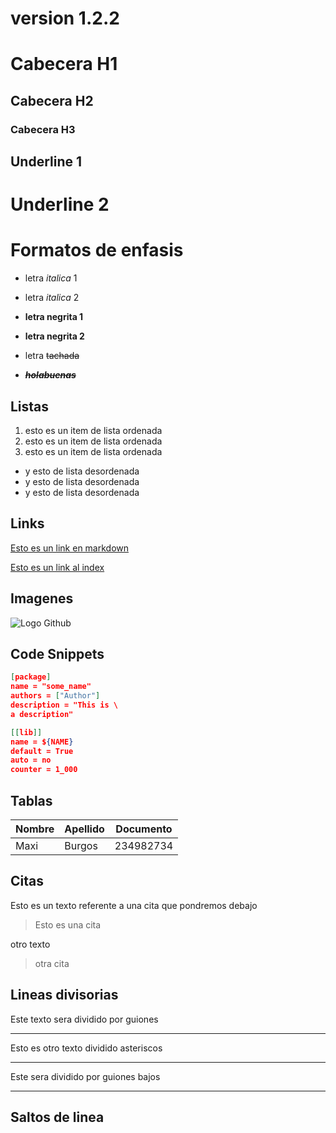 # version 1.2.2

# Cabecera H1
## Cabecera H2
### Cabecera H3
Underline 1
---

Underline 2
===


# Formatos de enfasis
- letra *italica* 1

- letra _italica_ 2

- **letra negrita 1**

- __letra negrita 2__

- letra ~~tachada~~

- _**~~holabuenas~~**_

## Listas

1. esto es un item de lista ordenada
2. esto es un item de lista ordenada
3. esto es un item de lista ordenada

- y esto de lista desordenada
- y esto de lista desordenada
- y esto de lista desordenada

## Links
[Esto es un link en markdown](http://www.google.com)

[Esto es un link al index](index.html)

## Imagenes

![Logo Github](https://th.bing.com/th?id=OIP.8SVgggxQcO5L6Dw_61ac4QHaEK&w=333&h=187&c=8&rs=1&qlt=90&o=6&pid=3.1&rm=2)

## Code Snippets

```JSON
[package]
name = "some_name"
authors = ["Author"]
description = "This is \
a description"

[[lib]]
name = ${NAME}
default = True
auto = no
counter = 1_000
```

## Tablas

| Nombre | Apellido | Documento |
| ------ | -------- | --------- |
| Maxi |  Burgos |234982734 |

## Citas

Esto es un texto referente a una cita que pondremos debajo
> Esto es una cita

otro texto
> otra cita 

## Lineas divisorias
Este texto sera dividido por guiones

---
Esto es otro texto dividido asteriscos

***
Este sera dividido por guiones bajos 

___

## Saltos de linea




